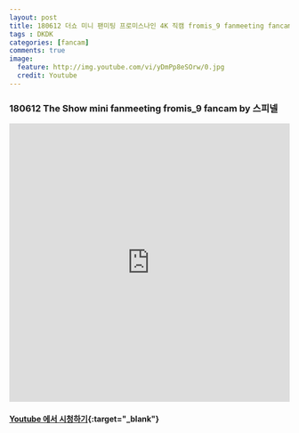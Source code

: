 ```yaml
---
layout: post
title: 180612 더쇼 미니 팬미팅 프로미스나인 4K 직캠 fromis_9 fanmeeting fancam by Spinel
tags : DKDK
categories: [fancam]
comments: true
image:
  feature: http://img.youtube.com/vi/yDmPp8eSOrw/0.jpg
  credit: Youtube
---
```


### 180612 The Show mini fanmeeting fromis_9 fancam by 스피넬

<iframe width="100%" height="500" src="https://www.youtube.com/embed/yDmPp8eSOrw?rel=0" frameborder="0" allow="autoplay; encrypted-media" allowfullscreen></iframe>


#### [Youtube 에서 시청하기](https://www.youtube.com/watch?v=yDmPp8eSOrw){:target="_blank"}
